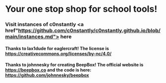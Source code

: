 # Your one stop shop for school tools!
### Visit instances of c0nstantly <a href"https://github.com/c0nstantly/c0nstantly.github.io/blob/main/instances.md"> here</a>

#### Thanks to lax1dude for eaglercraft! The license is https://creativecommons.org/licenses/by-nc/4.0/
#### Thanks to johnnesky for creating BeepBox! The official website is https://beepbox.co and the code is here: https://github.com/johnnesky/beepbox
